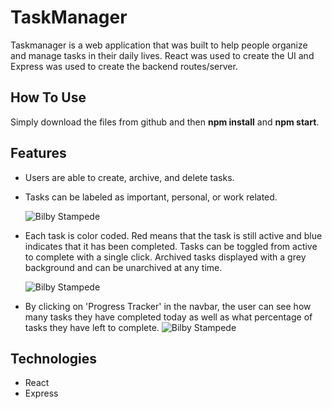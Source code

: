 
# TaskManager

Taskmanager is a web application that was built to help people organize and manage tasks in their daily lives. React was used to create the UI and Express was used to create the backend routes/server. 
  
## How To Use 

Simply download the files from github and then **npm install** and **npm start**.


## Features 
  * Users are able to create, archive, and delete tasks. 
    
  * Tasks can be labeled as important, personal, or work related.
  
       ![Bilby Stampede](https://i.imgur.com/CvF8wrH.gif)
  
  * Each task is color coded. Red means that the task is still active and blue indicates that it has been completed. Tasks can     be toggled from active to complete with a single click. Archived tasks displayed with a grey background and can be             unarchived at any time. 
 
       ![Bilby Stampede](https://i.imgur.com/KcmsTW4.gif)
    
  * By clicking on 'Progress Tracker' in the navbar, the user can see how many tasks they have completed today as well as what     percentage of tasks they have left to complete. 
       ![Bilby Stampede](https://i.imgur.com/F5TLPyW.png) 
  
 
## Technologies 
  * React 
  * Express 

